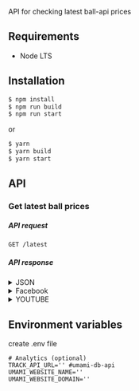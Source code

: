 API for checking latest ball-api prices

## Requirements

- Node LTS

## Installation

```sh
$ npm install
$ npm run build
$ npm run start
```

or

```sh
$ yarn
$ yarn build
$ yarn start
```

## API


### Get latest ball prices

##### API request

`GET /latest`

##### API response

<details>
<summary>JSON</summary>

```json
{status: "success",…}
response: {football_results: {football: {date: "เวลา", date1: "19:00น.", leag: "ลีก : ไทยลีก",…},…}}
football_results: {football: {date: "เวลา", date1: "19:00น.", leag: "ลีก : ไทยลีก",…},…}
football: {date: "เวลา", date1: "19:00น.", leag: "ลีก : ไทยลีก",…}
date: "เวลา"
date1: "19:00น."
leag: "ลีก : ไทยลีก"
st: "ผลเตะเข้าประตู แบงค็อก ยูไนเต็ด - ขอนแก่น ยูไนเต็ด"
team: "ทีมลงแข่ง แบงค็อก ยูไนเต็ด กับ ขอนแก่น ยูไนเต็ด"
football1: {date: "เวลา", date1: "02:00น.", leag: "ลีก : ลาลีกา", team: "ทีมลงแข่ง โอซาซูนา กับ เซบีญา",…}
date: "เวลา"
date1: "02:00น."
leag: "ลีก : ลาลีกา"
st: "ผลเตะเข้าประตู โอซาซูนา - เซบีญา"
team: "ทีมลงแข่ง โอซาซูนา กับ เซบีญา"
football2: {date: "เวลา", date1: "01:30น.", leag: "ลีก : บุนเดสลีกา",…}
date: "เวลา"
date1: "01:30น."
leag: "ลีก : บุนเดสลีกา"
st: "ผลเตะเข้าประตู ไฟร์บวร์ก - โบรุสเซีย ดอร์ทมุนด์"
them: "ทีมลงแข่ง ไฟร์บวร์ก กับ โบรุสเซีย ดอร์ทมุนด์"
football3: {date: "เวลา", date1: "18:00น.", leag: "ลีก : แชมเปี้ยนชิพ",…}
date: "เวลา"
date1: "18:00น."
leag: "ลีก : แชมเปี้ยนชิพ"
st: "ผลเตะเข้าประตู เชียงใหม่ ยูไนเต็ด - นครศรีธรรมราช"
them: "ทีมลงแข่ง เชียงใหม่ ยูไนเต็ด กับ นครศรีธรรมราช"
football4: {date: "เวลา", date1: "02:00น.", leag: "ลีก : ลีกเอิง", them: "ทีมลงแข่ง นองต์ส กับ ลีลล์",…}
date: "เวลา"
date1: "02:00น."
leag: "ลีก : ลีกเอิง"
st: "ผลเตะเข้าประตู นองต์ส - ลีลล์"
them: "ทีมลงแข่ง นองต์ส กับ ลีลล์"
status: "success"
```
 </details>
<details>
<summary>Facebook</summary>

```FB
 https://www.facebook.com/Yollayud.C7/
```
   </details>
  
 </details>
<details>
<summary>YOUTUBE</summary>

 ```YB
 https://www.facebook.com/Yollayud.C7/](https://www.youtube.com/c/ScriptKingSCK2020
```
</details>

## Environment variables

create .env file

```
# Analytics (optional)
TRACK_API_URL='' #umami-db-api
UMAMI_WEBSITE_NAME=''
UMAMI_WEBSITE_DOMAIN=''
```

